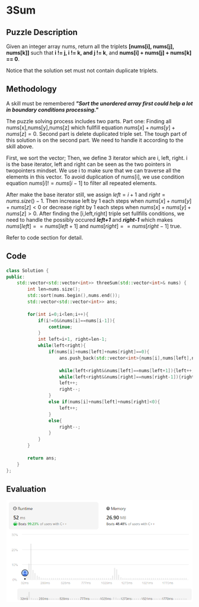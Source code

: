 # 3Sum
## Puzzle Description
Given an integer array nums, return all the triplets **[nums[i], nums[j], nums[k]]** such that **i != j, i != k, and j != k**, and **nums[i] + nums[j] + nums[k] == 0**.   
   
Notice that the solution set must not contain duplicate triplets.

## Methodology
A skill must be remembered ***"Sort the unordered array first could help a lot in boundary conditions processing."***   

The puzzle solving process includes two parts. Part one: Finding all nums[x],nums[y],nums[z] which fullfill equation $nums[x]+nums[y]+nums[z]=0$. Second part is delete duplicated triple set. The tough part of this solution is on the second part. We need to handle it according to the skill above.   
   
First, we sort the vector; Then, we define 3 iterator which are i, left, right. i is the base iterator, left and right can be seen as the two pointers in twopointers mindset. We use i to make sure that we can traverse all the elements in this vector. To avoid duplication of nums[i], we use condition equation $nums[i]!=nums[i-1]$ to filter all repeated elements.   
      
After make the base iterator still, we assign $left=i+1$ and $right=nums.size()-1$. Then increase left by 1 each steps when $nums[x]+nums[y]+nums[z]<0$ or decrease right by 1 each steps when $nums[x]+nums[y]+nums[z]>0$. After finding the [i,left,right] triple set fullfills conditions, we need to handle the possibly occured ***left+1*** and ***right-1*** which makes $nums[left]==nums[left+1]$ and $nums[right]==nums[right-1]$ true.

Refer to code section for detail.

## Code
```cpp
class Solution {
public:
    std::vector<std::vector<int>> threeSum(std::vector<int>& nums) {
        int len=nums.size();
        std::sort(nums.begin(),nums.end());
        std::vector<std::vector<int>> ans;

        for(int i=0;i<len;i++){
            if(i!=0&&nums[i]==nums[i-1]){
                continue;
            }
            int left=i+1, right=len-1;
            while(left<right){
                if(nums[i]+nums[left]+nums[right]==0){
                    ans.push_back(std::vector<int>{nums[i],nums[left],nums[right]});

                    while(left<right&&nums[left]==nums[left+1]){left++;}
                    while(left<right&&nums[right]==nums[right-1]){right--;}
                    left++;
                    right--;
                }
                else if(nums[i]+nums[left]+nums[right]<0){
                    left++;
                }
                else{
                    right--;
                }
            }
        }

        return ans;
    }
};

```

## Evaluation
![img](./7_3Sum.png)
